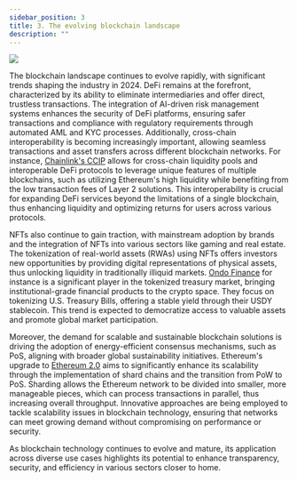 ```yaml
---
sidebar_position: 3
title: 3. The evolving blockchain landscape
description: ""
---
```

![](/img/chapter3.png)

The blockchain landscape continues to evolve rapidly, with significant trends shaping the industry in 2024. DeFi remains at the forefront, characterized by its ability to eliminate intermediaries and offer direct, trustless transactions. The integration of AI-driven risk management systems enhances the security of DeFi platforms, ensuring safer transactions and compliance with regulatory requirements through automated AML and KYC processes. Additionally, cross-chain interoperability is becoming increasingly important, allowing seamless transactions and asset transfers across different blockchain networks. For instance, [Chainlink's CCIP](https://chain.link/cross-chain) allows for cross-chain liquidity pools and interoperable DeFi protocols to leverage unique features of multiple blockchains, such as utilizing Ethereum's high liquidity while benefiting from the low transaction fees of Layer 2 solutions. This interoperability is crucial for expanding DeFi services beyond the limitations of a single blockchain, thus enhancing liquidity and optimizing returns for users across various protocols.

NFTs also continue to gain traction, with mainstream adoption by brands and the integration of NFTs into various sectors like gaming and real estate. The tokenization of real-world assets (RWAs) using NFTs offers investors new opportunities by providing digital representations of physical assets, thus unlocking liquidity in traditionally illiquid markets. [Ondo Finance](https://ondo.finance/) for instance is a significant player in the tokenized treasury market, bringing institutional-grade financial products to the crypto space. They focus on tokenizing U.S. Treasury Bills, offering a stable yield through their USDY stablecoin. This trend is expected to democratize access to valuable assets and promote global market participation. 

Moreover, the demand for scalable and sustainable blockchain solutions is driving the adoption of energy-efficient consensus mechanisms, such as PoS, aligning with broader global sustainability initiatives. Ethereum's upgrade to [Ethereum 2.0](https://ethereum.org/en/roadmap/) aims to significantly enhance its scalability through the implementation of shard chains and the transition from PoW to PoS. Sharding allows the Ethereum network to be divided into smaller, more manageable pieces, which can process transactions in parallel, thus increasing overall throughput. Innovative approaches are being employed to tackle scalability issues in blockchain technology, ensuring that networks can meet growing demand without compromising on performance or security.

As blockchain technology continues to evolve and mature, its application across diverse use cases highlights its potential to enhance transparency, security, and efficiency in various sectors closer to home.
